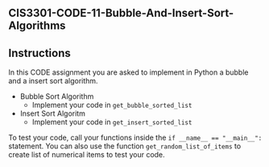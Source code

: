## CIS3301-CODE-11-Bubble-And-Insert-Sort-Algorithms

## Instructions

In this CODE assignment you are asked to implement in Python a bubble and a insert sort algorithm. 

+ Bubble Sort Algorithm
  +  Implement your code in `get_bubble_sorted_list`
+ Insert Sort Algoritm
  +  Implement your code in `get_insert_sorted_list`

To test your code, call your functions inside the `if __name__ == "__main__":` statement. You can also use the function `get_random_list_of_items` to create list of numerical items to test your code.


